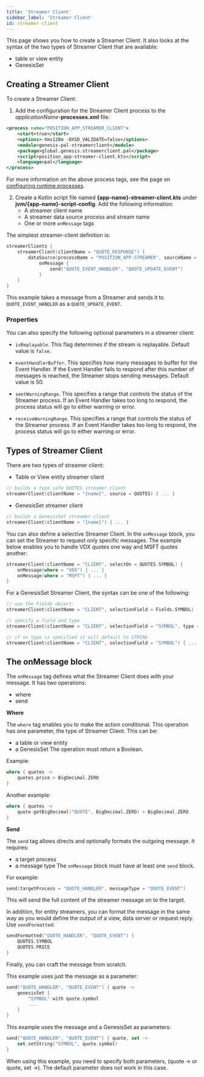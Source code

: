 ```yaml
---
title: 'Streamer Client'
sidebar_label: 'Streamer Client'
id: streamer-client
---
```


This page shows you how to create a Streamer Client. It also looks at the syntax of the two types of Streamer Client that are available:

* table or view entity
* GenesisSet

## Creating a Streamer Client
To create a Streamer Client:

1. Add the configuration for the Streamer Client process to the _applicationName_-**processes.xml** file:

```xml
<process name="POSITION_APP_STREAMER_CLIENT">
    <start>true</start>
    <options>-Xmx128m -DXSD_VALIDATE=false</options>
    <module>genesis-pal-streamerclient</module>
    <package>global.genesis.streamerclient.pal</package>
    <script>position_app-streamer-client.kts</script>
	<language>pal</language>
</process>
```

For more information on the above process tags, see the page on [configuring runtime processes](03_server-modules/02_data-server/05_configuring-runtime.md).

2. Create a Kotlin script file named **{app-name}-streamer-client.kts** under **jvm/{app-name}-script-config**. Add the following information:
    * A streamer client name
    * A streamer data source process and stream name
    * One or more `onMessage` tags

The simplest streamer-client definition is:
```kotlin
streamerClients {
    streamerClient(clientName = "QUOTE_RESPONSE") {
        dataSource(processName = "POSITION_APP-STREAMER", sourceName = "ORDERS_OUT")
            onMessage {
                send("QUOTE_EVENT_HANDLER", "QUOTE_UPDATE_EVENT")
            }
    }
}
```

This example takes a message from a Streamer and sends it to `QUOTE_EVENT_HANDLER` as a `QUOTE_UPDATE_EVENT`.

### Properties
You can also specify the following optional parameters in a streamer client:

* `isReplayable`. This flag determines if the stream is replayable. Default value is `false`.

* `eventHandlerBuffer`. This specifies how many messages to buffer for the Event Handler. If the Event Handler fails to respond after this number of messages is reached, the Streamer stops sending messages. Default value is 50.

* `sentWarningRange`. This specifies a range that controls the status of the Streamer process.  If an Event Handler takes too long to respond, the process status will go to either warning or error.

* `receiveWarningRange`. This specifies a range that controls the status of the Streamer process.  If an Event Handler takes too long to respond, the process status will go to either warning or error.

## Types of Streamer Client

There are two types of streamer client:

* Table or View entity streamer client
```kotlin
// builds a type safe QUOTES streamer client
streamerClient(clientName = "{name}", source = QUOTES) { ... }
```
* GenesisSet streamer client
```kotlin
// builds a GenesisSet streamer client
streamerClient(clientName = "{name}") { ... }
```

You can also define a selective Streamer Client. In the `onMessage` block, you can set the Streamer to request only specific messages. The example below enables you to handle VDX quotes one way and MSFT quotes another:


```kotlin
streamerClient(clientName = "CLIENT", selectOn = QUOTES.SYMBOL) {
    onMessage(where = "VDX") { ... }
    onMessage(where = "MSFT") { ... }
}
```

For a GenesisSet Streamer Client, the syntax can be one of the following:

```kotlin
// use the Fields object:
streamerClient(clientName = "CLIENT", selectionField = Fields.SYMBOL) { ... }

// specify a field and type
streamerClient(clientName = "CLIENT", selectionField = "SYMBOL", type = INTEGER) { ... }

// if no type is specified it will default to STRING
streamerClient(clientName = "CLIENT", selectionField = "SYMBOL") { ... }
```

## The onMessage block
The `onMessage` tag defines what the Streamer Client does with your message. It has two operations:

* where
* send

**Where**

The `where` tag enables you to make the action conditional. This operation has one parameter, the type of Streamer Client. This can be:
* a table or view entity
* a GenesisSet
  The operation must return a Boolean.

Example:

```kotlin
where { quotes ->
    quotes.price > BigDecimal.ZERO
}
```
Another example:
```kotlin
where { quotes ->
    quote.getBigDecimal("QUOTE", BigDecimal.ZERO) > BigDecimal.ZERO
}
```

**Send**

The `send` tag allows directs and optionally formats the outgoing message.
It requires:
* a target process
* a message type
  The `onMessage` block must have at least one `send` block.

For example:
```kotlin
send(targetProcess = "QUOTE_HANDLER", messageType = "QUOTE_EVENT")
```

This will send the full content of the streamer message on to the target.

In addition, for entity streamers, you can format the message in the same way as you would define the output of a view, data server or request reply. Use `sendFormatted`:

```kotlin
sendFormatted("QUOTE_HANDLER", "QUOTE_EVENT") {
    QUOTES.SYMBOL
    QUOTES.PRICE
}
```
Finally, you can craft the message from scratch.

This example uses just the message as a parameter:

```kotlin
send("QUOTE_HANDLER", "QUOTE_EVENT") { quote ->
    genesisSet {
        "SYMBOL" with quote.symbol
        ...
    }
}
```
This example uses the message and a GenesisSet as parameters:

```kotlin
send("QUOTE_HANDLER", "QUOTE_EVENT") { quote, set ->
    set.setString("SYMBOL", quote.symbol)
}
```
When using this example, you need to specify both parameters, (quote -> or quote, set ->). The default parameter does not work in this case.